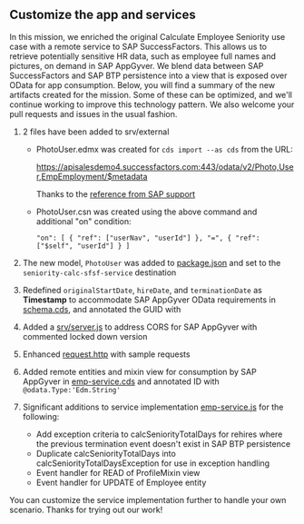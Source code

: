 ## Customize the app and services

In this mission, we enriched the original Calculate Employee Seniority use case with a remote service to SAP SuccessFactors. This allows us to retrieve potentially sensitive HR data, such as employee full names and pictures, on demand in SAP AppGyver. We blend data between SAP SuccessFactors and SAP BTP persistence into a view that is exposed over OData for app consumption. Below, you will find a summary of the new artifacts created for the mission. Some of these can be optimized, and we'll continue working to improve this technology pattern. We also welcome your pull requests and issues in the usual fashion.

1. 2 files have been added to srv/external
    - PhotoUser.edmx was created for ```cds import --as cds``` from the URL:

      https://apisalesdemo4.successfactors.com:443/odata/v2/Photo,User,EmpEmployment/$metadata

      Thanks to the [reference from SAP support](https://userapps.support.sap.com/sap/support/knowledge/en/2724321)

    - PhotoUser.csn was created using the above command and additional "on" condition:

      ```"on": [ { "ref": ["userNav", "userId"] }, "=", { "ref": ["$self", "userId"] } ]```

1. The new model, ```PhotoUser``` was added to [package.json](https://github.tools.sap/btp-use-case-factory/successfactors-appgyver-seniority-calc/blob/dev-termination-date/package.json) and set to the ```seniority-calc-sfsf-service``` destination

1. Redefined ```originalStartDate```, ```hireDate```, and ```terminationDate``` as **Timestamp** to accommodate SAP AppGyver OData requirements in [schema.cds](https://github.tools.sap/btp-use-case-factory/successfactors-appgyver-seniority-calc/blob/dev-termination-date/db/schema.cds), and annotated the GUID with 

1. Added a [srv/server.js](https://github.tools.sap/btp-use-case-factory/successfactors-appgyver-seniority-calc/blob/dev-termination-date/srv/server.js) to address CORS for SAP AppGyver with commented locked down version

1. Enhanced [request.http](https://github.tools.sap/btp-use-case-factory/successfactors-appgyver-seniority-calc/blob/dev-termination-date/srv/request.http) with sample requests

1. Added remote entities and mixin view for consumption by SAP AppGyver in [emp-service.cds](https://github.tools.sap/btp-use-case-factory/successfactors-appgyver-seniority-calc/blob/dev-termination-date/srv/emp-service.cds) and annotated ID with ```@odata.Type:'Edm.String'```

1. Significant additions to service implementation [emp-service.js](https://github.tools.sap/btp-use-case-factory/successfactors-appgyver-seniority-calc/blob/dev-termination-date/srv/emp-service.js) for the following:
    - Add exception criteria to calcSeniorityTotalDays for rehires where the previous termination event doesn't exist in SAP BTP persistence
    - Duplicate calcSeniorityTotalDays into calcSeniorityTotalDaysException for use in exception handling
    - Event handler for READ of ProfileMixin view
    - Event handler for UPDATE of Employee entity

You can customize the service implementation further to handle your own scenario. Thanks for trying out our work!
